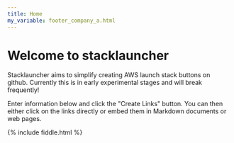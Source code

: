 ```yaml
---
title: Home
my_variable: footer_company_a.html
---
```


# Welcome to stacklauncher

Stacklauncher aims to simplify creating AWS launch stack buttons on github. Currently this is in early experimental stages and will break frequently!

Enter information below and click the "Create Links" button. You can then either click on the links directly or embed them in Markdown documents or web pages.

{% include fiddle.html %}
